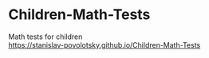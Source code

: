 # Children-Math-Tests
Math tests for children\
https://stanislav-povolotsky.github.io/Children-Math-Tests
